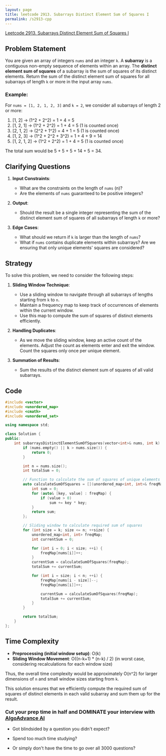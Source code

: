 ```yaml
---
layout: page
title: leetcode 2913. Subarrays Distinct Element Sum of Squares I
permalink: /s2913-cpp
---
```

[Leetcode 2913. Subarrays Distinct Element Sum of Squares I](https://algoadvance.github.io/algoadvance/l2913)
## Problem Statement

You are given an array of integers `nums` and an integer `k`. A **subarray** is a contiguous non-empty sequence of elements within an array. The **distinct element sum of squares** of a subarray is the sum of squares of its distinct elements. Return the sum of the distinct element sum of squares for all subarrays of length `k` or more in the input array `nums`.

### Example:

For `nums = [1, 2, 1, 2, 3]` and `k = 2`, we consider all subarrays of length 2 or more:
1. [1, 2] -> (1^2 + 2^2) = 1 + 4 = 5
2. [1, 2, 1] -> (1^2 + 2^2) = 1 + 4 = 5 (1 is counted once)
3. [2, 1, 2] -> (2^2 + 1^2) = 4 + 1 = 5 (1 is counted once)
4. [1, 2, 3] -> (1^2 + 2^2 + 3^2) = 1 + 4 + 9 = 14
5. [1, 2, 1, 2] -> (1^2 + 2^2) = 1 + 4 = 5 (1 is counted once)

The total sum would be 5 + 5 + 5 + 14 + 5 = 34.

## Clarifying Questions

1. **Input Constraints**: 
    - What are the constraints on the length of `nums` (n)?
    - Are the elements of `nums` guaranteed to be positive integers?

2. **Output**:
    - Should the result be a single integer representing the sum of the distinct element sum of squares of all subarrays of length `k` or more?

3. **Edge Cases**:
    - What should we return if `k` is larger than the length of `nums`?
    - What if `nums` contains duplicate elements within subarrays? Are we ensuring that only unique elements' squares are considered?

## Strategy

To solve this problem, we need to consider the following steps:

1. **Sliding Window Technique**:
    - Use a sliding window to navigate through all subarrays of lengths starting from `k` to `n`.
    - Maintain a frequency map to keep track of occurrences of elements within the current window.
    - Use this map to compute the sum of squares of distinct elements efficiently.

2. **Handling Duplicates**:
    - As we move the sliding window, keep an active count of the elements. Adjust the count as elements enter and exit the window. Count the squares only once per unique element.

3. **Summation of Results**:
    - Sum the results of the distinct element sum of squares of all valid subarrays.

## Code

```cpp
#include <vector>
#include <unordered_map>
#include <cmath>
#include <unordered_set>

using namespace std;

class Solution {
public:
    int subarraysDistinctElementSumOfSquares(vector<int>& nums, int k) {
        if (nums.empty() || k > nums.size()) {
            return 0;
        }

        int n = nums.size();
        int totalSum = 0;

        // Function to calculate the sum of squares of unique elements in the window
        auto calculateSumOfSquares = [](unordered_map<int, int>& freqMap) {
            int sum = 0;
            for (auto& [key, value] : freqMap) {
                if (value > 0)
                    sum += key * key;
            }
            return sum;
        };

        // Sliding window to calculate required sum of squares
        for (int size = k; size <= n; ++size) {
            unordered_map<int, int> freqMap;
            int currentSum = 0;

            for (int i = 0; i < size; ++i) {
                freqMap[nums[i]]++;
            }
            currentSum = calculateSumOfSquares(freqMap);
            totalSum += currentSum;

            for (int i = size; i < n; ++i) {
                freqMap[nums[i - size]]--;
                freqMap[nums[i]]++;

                currentSum = calculateSumOfSquares(freqMap);
                totalSum += currentSum;
            }
        }

        return totalSum;
    }
};
```

## Time Complexity

- **Preprocessing (initial window setup)**: O(k)
- **Sliding Window Movement**: O((n-k+1) * (n-k) / 2) (in worst case, considering recalculations for each window size)

Thus, the overall time complexity would be approximately O(n^2) for larger dimensions of `n` and small window sizes starting from `k`.

This solution ensures that we efficiently compute the required sum of squares of distinct elements in each valid subarray and sum them up for the result.


### Cut your prep time in half and DOMINATE your interview with [AlgoAdvance AI](https://algoAdvance.com)

- Got blindsided by a question you didn't expect?

- Spend too much time studying?

- Or simply don't have the time to go over all 3000 questions?

